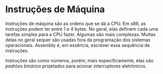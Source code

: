 # Instruções de Máquina

Instruções de máquina são as ordens que se dá a CPU. Em x86, as instruções podem
ter entre 1 e 4 bytes. No geral, elas definem cada uma tarefas simples para a
CPU fazer. Algumas são mais complexas. Muitas delas no geral sequer são usadas
fora da programação dos sistemas operacionais. Assembly é, em essência, escrever
essa sequência de instruções.

Instruções são como números, porém, mais especificamente, elas são _padrões
binários_ projetados para acionar interruptores eletrônicos.
